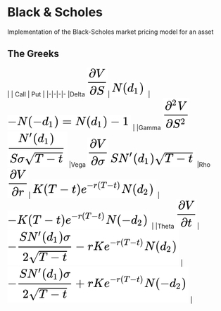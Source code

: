 # Black & Scholes
Implementation of the Black-Scholes market pricing model for an asset


## The Greeks
| | Call | Put |
|-|-|-|-
|Delta <img src="./images/delta_genform.svg" />| <img src="./images/delta_callform.svg" /> | <img src="./images/delta_putform.svg" /> |
|Gamma <img src="./images/gamma_genform.svg" /> <td colspan=2 align="center"><img src="./images/gamma.svg" />
|Vega <img src="./images/vega_genform.svg" /> <td colspan=2 align="center"><img src="./images/vega.svg" />
|Rho <img src="./images/rho_genform.svg" />| <img src="./images/rho_callform.svg" /> | <img src="./images/rho_putform.svg" /> |
|Theta <img src="./images/theta_genform.svg" />| <img src="./images/theta_callform.svg" /> | <img src="./images/theta_putform.svg" /> |
